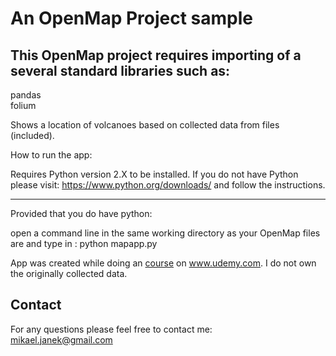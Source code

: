# An OpenMap Project sample 

##  This OpenMap project requires importing of a several standard libraries such as:<br />
pandas<br />
folium<br />


Shows a location of volcanoes based on collected data from files (included).

How to run the app:

Requires Python version 2.X to be installed. If you do not have Python please visit: https://www.python.org/downloads/ and follow the instructions.
<hr>
Provided that you do have python:

open a command line in the same working directory as your OpenMap files are and type in : python mapapp.py

App was created while doing an [course](https://www.udemy.com/the-python-mega-course/learn/v4/overview) on www.udemy.com.
I do not own the originally collected data.

## Contact
For any questions please feel free to contact me:<br />
<a href="mailto:mikael.janek@gmail.com">mikael.janek@gmail.com</a>

